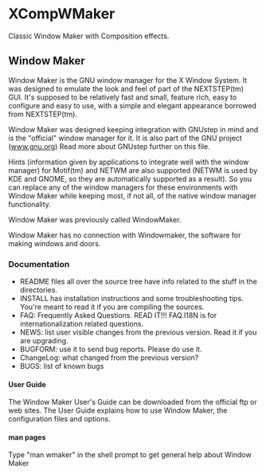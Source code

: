 XCompWMaker
===========

Classic Window Maker with Composition effects.

## Window Maker

Window Maker is the GNU window manager for the X Window System. It was designed to emulate the look and feel of part of the NEXTSTEP(tm) GUI. It's supposed to be relatively fast and small, feature rich, easy to configure and easy to use, with a simple and elegant appearance borrowed from NEXTSTEP(tm).

Window Maker was designed keeping integration with GNUstep in mind and is the "official" window manager for it. It is also part of the GNU project (www.gnu.org) Read more about GNUstep further on this file.

Hints (information given by applications to integrate well with the window manager) for Motif(tm) and NETWM are also supported (NETWM is used by KDE and GNOME, so they are automatically supported as a result).  So you can replace any
of the window managers for these environments with Window Maker while keeping most, if not all, of the native window manager functionality.

Window Maker was previously called WindowMaker.

Window Maker has no connection with Windowmaker, the software for making windows and doors.

### Documentation

* README files all over the source tree have info related to the stuff in the directories. 
* INSTALL has installation instructions and some troubleshooting tips. You're meant to read it if you are compiling the sources.
* FAQ: Frequently Asked Questions. READ IT!!! FAQ.I18N is for internationalization related questions.
* NEWS: list user visible changes from the previous version. Read it if you are upgrading.
* BUGFORM: use it to send bug reports. Please do use it.
* ChangeLog: what changed from the previous version?
* BUGS: list of known bugs

#### User Guide

The Window Maker User's Guide can be downloaded from the official ftp or web sites.
The User Guide explains how to use Window Maker, the configuration files and options.

#### man pages

Type "man wmaker" in the shell prompt to get general help about Window Maker
